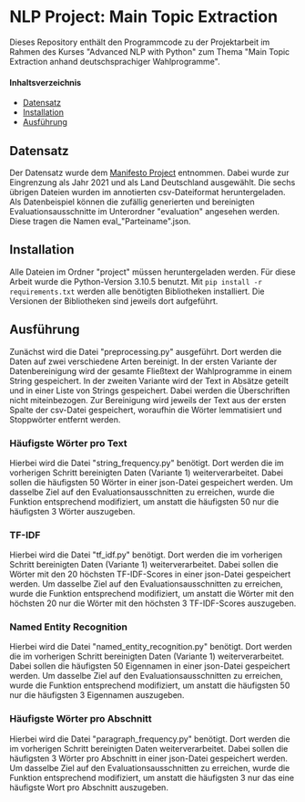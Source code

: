 # NLP Project: Main Topic Extraction
Dieses Repository enthält den Programmcode zu der Projektarbeit im Rahmen des Kurses "Advanced NLP with Python" zum Thema "Main Topic Extraction anhand deutschsprachiger Wahlprogramme". 


#### Inhaltsverzeichnis
- [Datensatz](#datensatz)
- [Installation](#installation)
- [Ausführung](#ausführung)


## Datensatz
Der Datensatz wurde dem [Manifesto Project](https://visuals.manifesto-project.wzb.eu/mpdb-shiny/cmp_dashboard_dataset/) entnommen. Dabei wurde zur Eingrenzung als Jahr 2021 und als Land Deutschland ausgewählt. Die sechs übrigen Dateien wurden im annotierten csv-Dateiformat heruntergeladen. 
Als Datenbeispiel können die zufällig generierten und bereinigten Evaluationsausschnitte im Unterordner "evaluation" angesehen werden. Diese tragen die Namen eval_"Parteiname".json. 

## Installation
Alle Dateien im Ordner "project" müssen heruntergeladen werden. 
Für diese Arbeit wurde die Python-Version 3.10.5 benutzt.
Mit `pip install -r requirements.txt` werden alle benötigten Bibliotheken installiert. Die Versionen der Bibliotheken sind jeweils dort aufgeführt. 

## Ausführung
Zunächst wird die Datei "preprocessing.py" ausgeführt. Dort werden die Daten auf zwei verschiedene Arten bereinigt. In der ersten Variante der Datenbereinigung wird der gesamte Fließtext der Wahlprogramme in einem String gespeichert. In der zweiten Variante wird der Text in Absätze geteilt und in einer Liste von Strings gespeichert. Dabei werden die Überschriften nicht miteinbezogen. Zur Bereinigung wird jeweils der Text aus der ersten Spalte der csv-Datei gespeichert, woraufhin die Wörter lemmatisiert und Stoppwörter entfernt werden. 

### Häufigste Wörter pro Text
Hierbei wird die Datei "string_frequency.py" benötigt. Dort werden die im vorherigen Schritt bereinigten Daten (Variante 1) weiterverarbeitet. Dabei sollen die häufigsten 50 Wörter in einer json-Datei gespeichert werden. Um dasselbe Ziel auf den Evaluationsausschnitten zu erreichen, wurde die Funktion entsprechend modifiziert, um anstatt die häufigsten 50 nur die häufigsten 3 Wörter auszugeben. 

### TF-IDF
Hierbei wird die Datei "tf_idf.py" benötigt. Dort werden die im vorherigen Schritt bereinigten Daten (Variante 1) weiterverarbeitet. Dabei sollen die Wörter mit den 20 höchsten TF-IDF-Scores in einer json-Datei gespeichert werden. Um dasselbe Ziel auf den Evaluationsausschnitten zu erreichen, wurde die Funktion entsprechend modifiziert, um anstatt die Wörter mit den höchsten 20 nur die Wörter mit den höchsten 3 TF-IDF-Scores auszugeben. 

### Named Entity Recognition
Hierbei wird die Datei "named_entity_recognition.py" benötigt. Dort werden die im vorherigen Schritt bereinigten Daten (Variante 1) weiterverarbeitet. Dabei sollen die häufigsten 50 Eigennamen in einer json-Datei gespeichert werden. Um dasselbe Ziel auf den Evaluationsausschnitten zu erreichen, wurde die Funktion entsprechend modifiziert, um anstatt die häufigsten 50 nur die häufigsten 3 Eigennamen auszugeben. 


### Häufigste Wörter pro Abschnitt
Hierbei wird die Datei "paragraph_frequency.py" benötigt. Dort werden die im vorherigen Schritt bereinigten Daten weiterverarbeitet. Dabei sollen die häufigsten 3 Wörter pro Abschnitt in einer json-Datei gespeichert werden. Um dasselbe Ziel auf den Evaluationsausschnitten zu erreichen, wurde die Funktion entsprechend modifiziert, um anstatt die häufigsten 3 nur das eine häufigste Wort pro Abschnitt auszugeben. 


